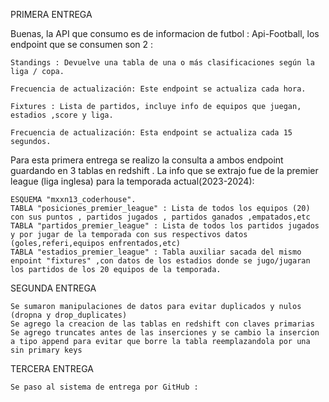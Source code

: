 PRIMERA ENTREGA

Buenas, la API que consumo es de informacion de futbol : Api-Football, los endpoint que se consumen son 2 :

    Standings : Devuelve una tabla de una o más clasificaciones según la liga / copa.

    Frecuencia de actualización: Este endpoint se actualiza cada hora.

    Fixtures : Lista de partidos, incluye info de equipos que juegan, estadios ,score y liga.

    Frecuencia de actualización: Esta endpoint se actualiza cada 15 segundos.

Para esta primera entrega se realizo la consulta a ambos endpoint guardando en 3 tablas en redshift . La info que se extrajo fue de la premier league (liga inglesa) para la temporada actual(2023-2024):

    ESQUEMA "mxxn13_coderhouse".
    TABLA "posiciones_premier_league" : Lista de todos los equipos (20) con sus puntos , partidos jugados , partidos ganados ,empatados,etc
    TABLA "partidos_premier_league" : Lista de todos los partidos jugados y por jugar de la temporada con sus respectivos datos (goles,referi,equipos enfrentados,etc)
    TABLA "estadios_premier_league" : Tabla auxiliar sacada del mismo enpoint "fixtures" ,con datos de los estadios donde se jugo/jugaran los partidos de los 20 equipos de la temporada.

SEGUNDA ENTREGA

    Se sumaron manipulaciones de datos para evitar duplicados y nulos (dropna y drop_duplicates)
    Se agrego la creacion de las tablas en redshift con claves primarias
    Se agrego truncates antes de las inserciones y se cambio la insercion a tipo append para evitar que borre la tabla reemplazandola por una sin primary keys

TERCERA ENTREGA

    Se paso al sistema de entrega por GitHub : 
    